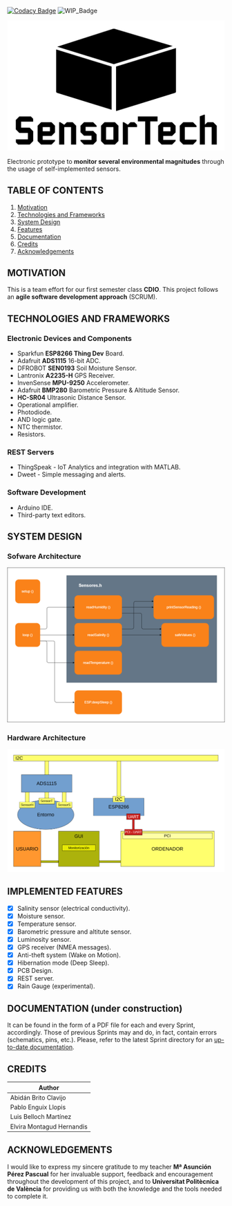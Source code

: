 [![Codacy Badge](https://api.codacy.com/project/badge/Grade/4cbd2f2216e94ec8a36303c0920299aa)](https://www.codacy.com/manual/abidanBrito/CDIO_Agriculture_Sensors?utm_source=github.com&amp;utm_medium=referral&amp;utm_content=abidanBrito/CDIO_Agriculture_Sensors&amp;utm_campaign=Badge_Grade)
![WIP_Badge](https://img.shields.io/badge/version-1.0-blue.svg)

![Project_Logo](/Sprint2/img/projectLogo_v2.png)

Electronic prototype to **monitor several environmental magnitudes** through the usage of self-implemented sensors.

## TABLE OF CONTENTS
1.  [Motivation](#motivation)
2.  [Technologies and Frameworks](#technologies-and-frameworks)
3.  [System Design](#system-design)
4.  [Features](#features)
5.  [Documentation](#documentation)
6.  [Credits](#credits)
7.  [Acknowledgements](#acknowledgements)

## MOTIVATION
This is a team effort for our first semester class **CDIO**. This project follows an **agile software development approach** (SCRUM).

## TECHNOLOGIES AND FRAMEWORKS
### Electronic Devices and Components
*   Sparkfun **ESP8266 Thing Dev** Board.
*   Adafruit **ADS1115** 16-bit ADC.
*   DFROBOT **SEN0193** Soil Moisture Sensor.
*   Lantronix **A2235-H** GPS Receiver.
*   InvenSense **MPU-9250** Accelerometer.
*   Adafruit **BMP280** Barometric Pressure & Altitude Sensor.
*   **HC-SR04** Ultrasonic Distance Sensor. 
*   Operational amplifier.
*   Photodiode.
*   AND logic gate.
*   NTC thermistor.
*   Resistors.

### REST Servers
*   ThingSpeak - IoT Analytics and integration with MATLAB.
*   Dweet - Simple messaging and alerts. 

### Software Development 
*   Arduino IDE. 
*   Third-party text editors.

## SYSTEM DESIGN
### Sofware Architecture
![Software Architecture Diagram](/Sprint2/img/softwareArchitecture.png)

### Hardware Architecture
![Hardware Architecture Diagram](Sprint2/img/hardwareArchitecture.png)

## IMPLEMENTED FEATURES
*   [x] Salinity sensor (electrical conductivity).
*   [x] Moisture sensor.
*   [x] Temperature sensor.
*   [x] Barometric pressure and altitute sensor.
*   [x] Luminosity sensor.
*   [x] GPS receiver (NMEA messages).
*   [x] Anti-theft system (Wake on Motion).
*   [x] Hibernation mode (Deep Sleep).
*   [x] PCB Design.
*   [x] REST server.
*   [x] Rain Gauge (experimental).

## DOCUMENTATION (under construction)
It can be found in the form of a PDF file for each and every Sprint, accordingly. Those of previous Sprints may and do, in fact, contain errors (schematics, pins, etc.). Please, refer to the latest Sprint directory for an [up-to-date documentation](Sprint3/Sprint3_Documentación.pdf). 

## CREDITS
| Author                    |
|---------------------------| 
| Abidán Brito Clavijo      |
| Pablo Enguix Llopis       |
| Luis Belloch Martínez     |
| Elvira Montagud Hernandis |

## ACKNOWLEDGEMENTS
I would like to express my sincere gratitude to my teacher **Mª Asunción Pérez Pascual** for her invaluable support, feedback and encouragement throughout the development of this project, and to **Universitat Politècnica de València** for providing us with both the knowledge and the tools needed to complete it.
